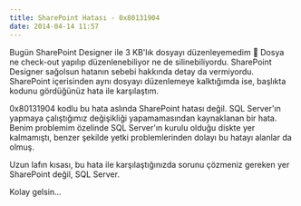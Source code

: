 ```yaml
---
title: SharePoint Hatası - 0x80131904
date: 2014-04-14 11:57
---
```


Bugün SharePoint Designer ile 3 KB'lık dosyayı düzenleyemedim 🙂 Dosya ne check-out yapılıp düzenlenebiliyor ne de silinebiliyordu. SharePoint Designer sağolsun hatanın sebebi hakkında detay da vermiyordu. SharePoint içerisinden aynı dosyayı düzenlemeye kalktığımda ise, başlıkta kodunu gördüğünüz hata ile karşılaştım.

<!--more-->
0x80131904 kodlu bu hata aslında SharePoint hatası değil. SQL Server'ın yapmaya çalıştığımız değişikliği yapamamasından kaynaklanan bir hata. Benim problemim özelinde SQL Server'ın kurulu olduğu diskte yer kalmamıştı, benzer şekilde yetki problemlerinden dolayı bu hatayı alanlar da olmuş.

Uzun lafın kısası, bu hata ile karşılaştığınızda sorunu çözmeniz gereken yer SharePoint değil, SQL Server.

Kolay gelsin...
